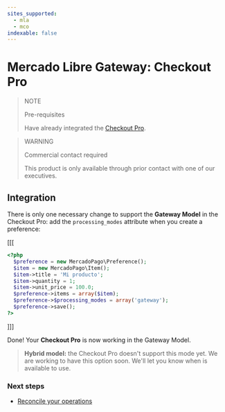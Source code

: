 ```yaml
---
sites_supported:
  - mla
  - mco
indexable: false
---
```


# Mercado Libre Gateway: Checkout Pro

> NOTE
>
> Pre-requisites
>
> Have already integrated the [Checkout Pro](https://www.mercadopago[FAKER][URL][DOMAIN]/developers/en/guides/online-payments/checkout-pro/introduction).

> WARNING
>
> Commercial contact required
>
> This product is only available through prior contact with one of our executives.

## Integration

There is only one necessary change to support the **Gateway Model** in the Checkout Pro: add the `processing_modes` attribute when you create a preference:

[[[
```php
<?php  
  $preference = new MercadoPago\Preference();
  $item = new MercadoPago\Item();
  $item->title = 'Mi producto';
  $item->quantity = 1;
  $item->unit_price = 100.0;
  $preference->items = array($item);
  $preference->$processing_modes = array('gateway');
  $preference->save();
?>
```
]]]

Done! Your **Checkout Pro** is now working in the Gateway Model.

> **Hybrid model:** the Checkout Pro doesn't support this mode yet. We are working to have this option soon. We'll let you know when is available to use.

### Next steps

* [Reconcile your operations](https://www.mercadopago[FAKER][URL][DOMAIN]/developers/en/guides/online-payments/gateway/general-considerations/reconciliation)
